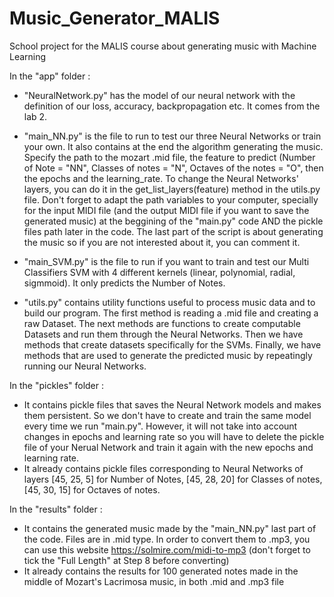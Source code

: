 # Music_Generator_MALIS
School project for the MALIS course about generating music with Machine Learning

In the "app" folder :
- "NeuralNetwork.py" has the model of our neural network with the definition of our loss, accuracy, backpropagation etc. It comes from the lab 2.

- "main_NN.py" is the file to run to test our three Neural Networks or train your own. It also contains at the end the algorithm generating the music. Specify the path to the mozart .mid file, the feature to predict (Number of Note = "NN", Classes of notes = "N", Octaves of the notes = "O", then the epochs and the learning_rate. To change the Neural Networks' layers, you can do it in the get_list_layers(feature) method in the utils.py file.
Don't forget to adapt the path variables to your computer, specially for the input MIDI file (and the output MIDI file if you want to save the generated music) at the beggining of the "main.py" code AND the pickle files path later in the code.
The last part of the script is about generating the music so if you are not interested about it, you can comment it.

- "main_SVM.py" is the file to run if you want to train and test our Multi Classifiers SVM with 4 different kernels (linear, polynomial, radial, sigmmoid). It only predicts the Number of Notes.

- "utils.py" contains utility functions useful to process music data and to build our program. The first method is reading a .mid file and creating a raw Dataset. The next methods are functions to create computable Datasets and run them through the Neural Networks. Then we have methods that create datasets specifically for the SVMs. Finally, we have methods that are used to generate the predicted music by repeatingly running our Neural Networks.


 In the "pickles" folder :
 - It contains pickle files that saves the Neural Network models and makes them persistent. So we don't have to create and train the same model every time we run "main.py". However, it will not take into account changes in epochs and learning rate so you will have to delete the pickle file of your Nerual Network and train it again with the new epochs and learning rate.
- It already contains pickle files corresponding to Neural Networks of layers [45, 25, 5] for Number of Notes, [45, 28, 20] for Classes of notes, [45, 30, 15] for Octaves of notes.


In the "results" folder :
- It contains the generated music made by the "main_NN.py" last part of the code. Files are in .mid type. In order to convert them to .mp3, you can use this website https://solmire.com/midi-to-mp3 (don't forget to tick the "Full Length" at Step 8 before converting)
- It already contains the results for 100 generated notes made in the middle of Mozart's Lacrimosa music, in both .mid and .mp3 file
